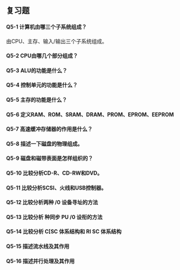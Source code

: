 ## 复习题   
#### Q5-1 计算机由哪三个子系统组成？  
由CPU、主存、输入/输出三个子系统组成。   

#### Q5-2 CPU由哪几个部分组成？


#### Q5-3 ALU的功能是什么？


#### Q5-4 控制单元的功能是什么？


#### Q5-5 主存的功能是什么？


#### Q5-6 定义RAM、ROM、SRAM、DRAM、PROM、EPROM、EEPROM


#### Q5-7 高速缓冲存储器的作用是什么？


#### Q5-8 描述一下磁盘的物理组成。


#### Q5-9 磁盘和磁带表面是怎样组织的？


#### Q5-10 比较分析CD-R、CD-RW和DVD。


#### Q5-11 比较分析SCSI、火线和USB控制器。


#### Q5-12 比较分析两种 /0 设备寻址的方法


#### Q5-13 比较分析 种同步 PU /0 设衔的方法


#### Q5-14 比较分析 C[SC 体系结构和 Rl SC 体系结构


#### Q5-15 描述流水线及其作用


#### Q5-16 描述并行处理及其作用
